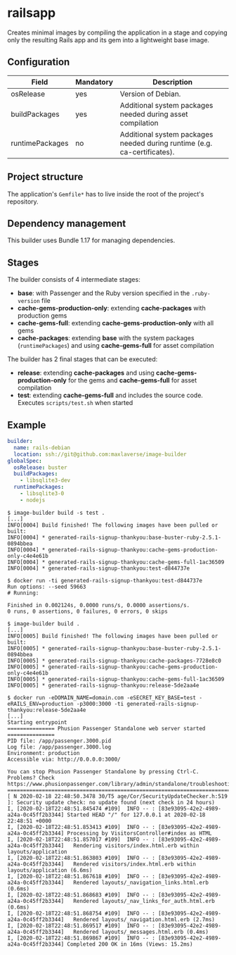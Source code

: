 # railsapp
Creates minimal images by compiling the application in a stage and copying only the resulting 
Rails app and its gem into a lightweight base image.


## Configuration
| Field           | Mandatory | Description                                                              |
| --------------- | --------- | ------------------------------------------------------------------------ |
| osRelease       | yes       | Version of Debian.                                                       |
| buildPackages   | yes       | Additional system packages needed during asset compilation               |
| runtimePackages | no        | Additional system packages needed during runtime (e.g. ca-certificates). |

## Project structure
The application's `Gemfile*` has to live inside the root of the project's repository.

## Dependency management
This builder uses Bundle 1.17 for managing dependencies.

## Stages
The builder consists of 4 intermediate stages:
* **base**: with Passenger and the Ruby version specified in the `.ruby-version` file
* **cache-gems-production-only**: extending **cache-packages** with production gems
* **cache-gems-full**: extending **cache-gems-production-only** with all gems
* **cache-packages**: extending **base** with the system packages (`runtimePackages`) and using **cache-gems-full** for asset compilation

The builder has 2 final stages that can be executed:
* **release**: extending **cache-packages** and using **cache-gems-production-only** for the gems and **cache-gems-full** for asset compilation
* **test**: extending **cache-gems-full** and includes the source code. Executes `scripts/test.sh` when started

## Example

```yaml
builder:
  name: rails-debian
  location: ssh://git@github.com:maxlaverse/image-builder
globalSpec:
  osRelease: buster
  buildPackages:
    - libsqlite3-dev
  runtimePackages:
    - libsqlite3-0
    - nodejs
```

```
$ image-builder build -s test .
[...]
INFO[0004] Build finished! The following images have been pulled or built:
INFO[0004] * generated-rails-signup-thankyou:base-buster-ruby-2.5.1-0894bbea
INFO[0004] * generated-rails-signup-thankyou:cache-gems-production-only-c4e4e61b
INFO[0004] * generated-rails-signup-thankyou:cache-gems-full-1ac36509
INFO[0004] * generated-rails-signup-thankyou:test-d844737e

$ docker run -ti generated-rails-signup-thankyou:test-d844737e
Run options: --seed 59663
# Running:

Finished in 0.002124s, 0.0000 runs/s, 0.0000 assertions/s.
0 runs, 0 assertions, 0 failures, 0 errors, 0 skips
```

```
$ image-builder build .
[...]
INFO[0005] Build finished! The following images have been pulled or built:
INFO[0005] * generated-rails-signup-thankyou:base-buster-ruby-2.5.1-0894bbea
INFO[0005] * generated-rails-signup-thankyou:cache-packages-7728e8c0
INFO[0005] * generated-rails-signup-thankyou:cache-gems-production-only-c4e4e61b
INFO[0005] * generated-rails-signup-thankyou:cache-gems-full-1ac36509
INFO[0005] * generated-rails-signup-thankyou:release-5de2aa4e

$ docker run -eDOMAIN_NAME=domain.com -eSECRET_KEY_BASE=test -eRAILS_ENV=production -p3000:3000 -ti generated-rails-signup-thankyou:release-5de2aa4e
[...]
Starting entrypoint
=============== Phusion Passenger Standalone web server started ===============
PID file: /app/passenger.3000.pid
Log file: /app/passenger.3000.log
Environment: production
Accessible via: http://0.0.0.0:3000/

You can stop Phusion Passenger Standalone by pressing Ctrl-C.
Problems? Check https://www.phusionpassenger.com/library/admin/standalone/troubleshooting/
===============================================================================
[ N 2020-02-18 22:48:50.3478 30/T5 age/Cor/SecurityUpdateChecker.h:519 ]: Security update check: no update found (next check in 24 hours)
I, [2020-02-18T22:48:51.845474 #109]  INFO -- : [83e93095-42e2-4989-a24a-0c45ff2b3344] Started HEAD "/" for 127.0.0.1 at 2020-02-18 22:48:51 +0000
I, [2020-02-18T22:48:51.853413 #109]  INFO -- : [83e93095-42e2-4989-a24a-0c45ff2b3344] Processing by VisitorsController#index as HTML
I, [2020-02-18T22:48:51.857017 #109]  INFO -- : [83e93095-42e2-4989-a24a-0c45ff2b3344]   Rendering visitors/index.html.erb within layouts/application
I, [2020-02-18T22:48:51.863803 #109]  INFO -- : [83e93095-42e2-4989-a24a-0c45ff2b3344]   Rendered visitors/index.html.erb within layouts/application (6.6ms)
I, [2020-02-18T22:48:51.867618 #109]  INFO -- : [83e93095-42e2-4989-a24a-0c45ff2b3344]   Rendered layouts/_navigation_links.html.erb (0.6ms)
I, [2020-02-18T22:48:51.868683 #109]  INFO -- : [83e93095-42e2-4989-a24a-0c45ff2b3344]   Rendered layouts/_nav_links_for_auth.html.erb (0.6ms)
I, [2020-02-18T22:48:51.868754 #109]  INFO -- : [83e93095-42e2-4989-a24a-0c45ff2b3344]   Rendered layouts/_navigation.html.erb (2.7ms)
I, [2020-02-18T22:48:51.869517 #109]  INFO -- : [83e93095-42e2-4989-a24a-0c45ff2b3344]   Rendered layouts/_messages.html.erb (0.4ms)
I, [2020-02-18T22:48:51.869867 #109]  INFO -- : [83e93095-42e2-4989-a24a-0c45ff2b3344] Completed 200 OK in 16ms (Views: 15.2ms)

```